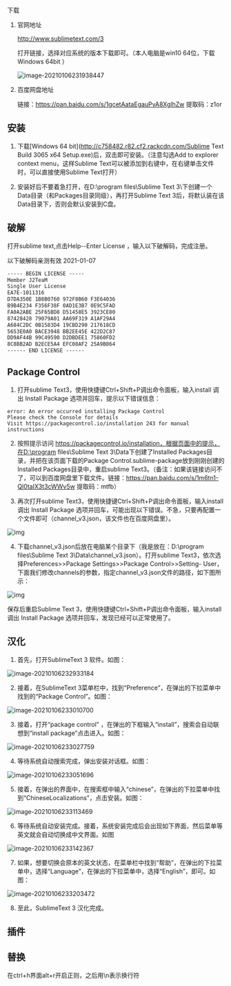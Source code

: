 下载

1. 官网地址

   http://www.sublimetext.com/3

   打开链接，选择对应系统的版本下载即可。（本人电脑是win10 64位，下载Windows 64bit ）

   ![image-20210106231938447](https://gitee.com/zgf1366/pic_store/raw/master/img/20210106231938.png)

2. 百度网盘地址

   链接：https://pan.baidu.com/s/1gcetAataEgauPvA8XglhZw  提取码：z1or 

## 安装

1. 下载[Windows 64 bit](http://c758482.r82.cf2.rackcdn.com/Sublime Text Build 3065 x64 Setup.exe)后，双击即可安装。（注意勾选Add to explorer context menu，这样Sublime Text可以被添加到右键中，在右键单击文件时，可以直接使用Sublime Text打开）

2. 安装好后不要着急打开，在D:\program files\Sublime Text 3\下创建一个Data目录（和Packages目录同级），再打开Sublime Text 3后，将默认装在该Data目录下，否则会默认安装到C盘。

## 破解

打开sublime text,点击Help--Enter License ，输入以下破解码，完成注册。

以下破解码亲测有效 2021-01-07

```txt
----- BEGIN LICENSE -----
Member J2TeaM
Single User License
EA7E-1011316
D7DA350E 1B8B0760 972F8B60 F3E64036
B9B4E234 F356F38F 0AD1E3B7 0E9C5FAD
FA0A2ABE 25F65BD8 D51458E5 3923CE80
87428428 79079A01 AA69F319 A1AF29A4
A684C2DC 0B1583D4 19CBD290 217618CD
5653E0A0 BACE3948 BB2EE45E 422D2C87
DD9AF44B 99C49590 D2DBDEE1 75860FD2
8C8BB2AD B2ECE5A4 EFC08AF2 25A9B864
------ END LICENSE ------
```

## Package Control

1. 打开sublime Text3，使用快捷键Ctrl+Shift+P调出命令面板，输入install 调出 Install Package 选项并回车，提示以下错误信息：

```text
error: An error occurred installing Package Control
Please check the Console for details
Visit https://packagecontrol.io/installation 243 for manual instructions
```

2. 按照提示访问 https://packagecontrol.io/installation，根据页面中的提示，在D:\program files\Sublime Text 3\Data下创建了Installed Packages目录，并把在该页面下载的Package Control.sublime-package放到刚刚创建的Installed Packages目录中，重启sublime Text3。（备注：如果该链接访问不了，可以到百度网盘里下载文件。链接：https://pan.baidu.com/s/1m6tn1-Ql0taIX3t3cWWv5w 
   提取码：mtfb）

3. 再次打开sublime Text3，使用快捷键Ctrl+Shift+P调出命令面板，输入install 调出 Install Package 选项并回车，可能出现以下错误。不急，只要再配置一个文件即可（channel_v3.json，该文件也在百度网盘里）。

![img](https://gitee.com/zgf1366/pic_store/raw/master/img/20210106232633.png)

4. 下载channel_v3.json后放在电脑某个目录下（我是放在：D:\program files\Sublime Text 3\Data\channel_v3.json）。打开sublime Text3，依次选择Preferences>>Package Settings>>Package Control>>Setting- User，下面我们修改channels的参数，指定channel_v3.json文件的路径，如下图所示：

![img](https://gitee.com/zgf1366/pic_store/raw/master/img/20210106232810.png)

保存后重启Sublime Text 3，使用快捷键Ctrl+Shift+P调出命令面板，输入install 调出 Install Package 选项并回车，发现已经可以正常使用了。

## 汉化

1. 首先，打开SublimeText 3 软件。如图：

![image-20210106232933184](https://gitee.com/zgf1366/pic_store/raw/master/img/20210106232933.png)

2. 接着，在SublimeText 3菜单栏中，找到“Preference”，在弹出的下拉菜单中找到的“Package Control”。如图：

![image-20210106233010700](https://gitee.com/zgf1366/pic_store/raw/master/img/20210106233010.png)

3. 接着，打开“package control” ，在弹出的下框输入“install”，搜索会自动联想到“install package”点击进入。如图：

![image-20210106233027759](https://gitee.com/zgf1366/pic_store/raw/master/img/20210106233027.png)

4. 等待系统自动搜索完成，弹出安装对话框。如图：

![image-20210106233051696](https://gitee.com/zgf1366/pic_store/raw/master/img/20210106233051.png)

5. 接着，在弹出的界面中，在搜索框中输入“chinese”，在弹出的下拉菜单中找到“ChineseLocalizations”，点击安装。如图：

![image-20210106233113469](https://gitee.com/zgf1366/pic_store/raw/master/img/20210106233113.png)

6. 等待系统自动安装完成。接着，系统安装完成后会出现如下界面，然后菜单等英文就会自动切换成中文界面。如图

![image-20210106233142367](https://gitee.com/zgf1366/pic_store/raw/master/img/20210106233142.png)

7. 如果，想要切换会原本的英文状态，在菜单栏中找到“帮助”，在弹出的下拉菜单中，选择“Language”，在弹出的下拉菜单中，选择“English”，即可。如图：

![image-20210106233203472](https://gitee.com/zgf1366/pic_store/raw/master/img/20210106233203.png)

8. 至此，SublimeText 3 汉化完成。

## 插件



## 替换

在ctrl+h界面alt+r开启正则，之后用\n表示换行符